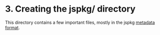 # 3. Creating the jspkg/ directory

This directory contains a few important files, mostly in the jspkg [metadata format](../metadata-format.md).

